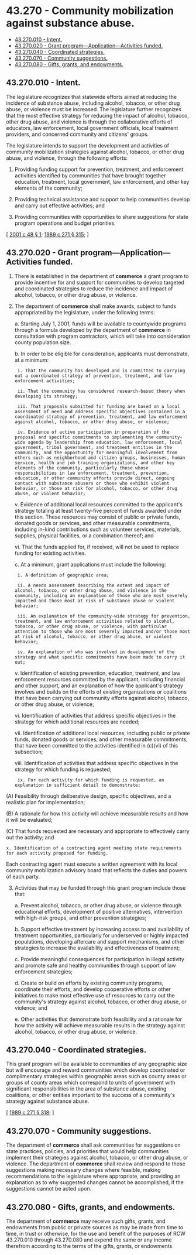 # 43.270 - Community mobilization against substance abuse.
* [43.270.010 - Intent.](#43270010---intent)
* [43.270.020 - Grant program—Application—Activities funded.](#43270020---grant-programapplicationactivities-funded)
* [43.270.040 - Coordinated strategies.](#43270040---coordinated-strategies)
* [43.270.070 - Community suggestions.](#43270070---community-suggestions)
* [43.270.080 - Gifts, grants, and endowments.](#43270080---gifts-grants-and-endowments)
## 43.270.010 - Intent.
The legislature recognizes that statewide efforts aimed at reducing the incidence of substance abuse, including alcohol, tobacco, or other drug abuse, or violence must be increased. The legislature further recognizes that the most effective strategy for reducing the impact of alcohol, tobacco, other drug abuse, and violence is through the collaborative efforts of educators, law enforcement, local government officials, local treatment providers, and concerned community and citizens' groups.

The legislature intends to support the development and activities of community mobilization strategies against alcohol, tobacco, or other drug abuse, and violence, through the following efforts:

1. Providing funding support for prevention, treatment, and enforcement activities identified by communities that have brought together education, treatment, local government, law enforcement, and other key elements of the community;

2. Providing technical assistance and support to help communities develop and carry out effective activities; and

3. Providing communities with opportunities to share suggestions for state program operations and budget priorities.

\[ [2001 c 48 § 1](http://lawfilesext.leg.wa.gov/biennium/2001-02/Pdf/Bills/Session%20Laws/Senate/5367.SL.pdf?cite=2001%20c%2048%20§%201); [1989 c 271 § 315](http://leg.wa.gov/CodeReviser/documents/sessionlaw/1989c271.pdf?cite=1989%20c%20271%20§%20315); \]

## **43.270.020 - Grant program—Application—Activities funded.**
1. There is established in the department of **commerce** a grant program to provide incentive for and support for communities to develop targeted and coordinated strategies to reduce the incidence and impact of alcohol, tobacco, or other drug abuse, or violence.

2. The department of **commerce** shall make awards, subject to funds appropriated by the legislature, under the following terms:

    a. Starting July 1, 2001, funds will be available to countywide programs through a formula developed by the department of **commerce** in consultation with program contractors, which will take into consideration county population size.

    b. In order to be eligible for consideration, applicants must demonstrate, at a minimum:

        i. That the community has developed and is committed to carrying out a coordinated strategy of prevention, treatment, and law enforcement activities;

        ii. That the community has considered research-based theory when developing its strategy;

        iii. That proposals submitted for funding are based on a local assessment of need and address specific objectives contained in a coordinated strategy of prevention, treatment, and law enforcement against alcohol, tobacco, or other drug abuse, or violence;

        iv. Evidence of active participation in preparation of the proposal and specific commitments to implementing the community-wide agenda by leadership from education, law enforcement, local government, tribal government, and treatment entities in the community, and the opportunity for meaningful involvement from others such as neighborhood and citizen groups, businesses, human service, health and job training organizations, and other key elements of the community, particularly those whose responsibilities in law enforcement, treatment, prevention, education, or other community efforts provide direct, ongoing contact with substance abusers or those who exhibit violent behavior, or those at risk for alcohol, tobacco, or other drug abuse, or violent behavior;

    v. Evidence of additional local resources committed to the applicant's strategy totaling at least twenty-five percent of funds awarded under this section. These resources may consist of public or private funds, donated goods or services, and other measurable commitments, including in-kind contributions such as volunteer services, materials, supplies, physical facilities, or a combination thereof; and

    vi. That the funds applied for, if received, will not be used to replace funding for existing activities.

    c. At a minimum, grant applications must include the following:

        i. A definition of geographic area;

        ii. A needs assessment describing the extent and impact of alcohol, tobacco, or other drug abuse, and violence in the community, including an explanation of those who are most severely impacted and those most at risk of substance abuse or violent behavior;

        iii. An explanation of the community-wide strategy for prevention, treatment, and law enforcement activities related to alcohol, tobacco, or other drug abuse, or violence, with particular attention to those who are most severely impacted and/or those most at risk of alcohol, tobacco, or other drug abuse, or violent behavior;

        iv. An explanation of who was involved in development of the strategy and what specific commitments have been made to carry it out;

    v. Identification of existing prevention, education, treatment, and law enforcement resources committed by the applicant, including financial and other support, and an explanation of how the applicant's strategy involves and builds on the efforts of existing organizations or coalitions that have been carrying out community efforts against alcohol, tobacco, or other drug abuse, or violence;

    vi. Identification of activities that address specific objectives in the strategy for which additional resources are needed;

    vii. Identification of additional local resources, including public or private funds, donated goods or services, and other measurable commitments, that have been committed to the activities identified in (c)(vi) of this subsection;

    viii. Identification of activities that address specific objectives in the strategy for which funding is requested;

        ix. For each activity for which funding is requested, an explanation in sufficient detail to demonstrate:

(A) Feasibility through deliberative design, specific objectives, and a realistic plan for implementation;

(B) A rationale for how this activity will achieve measurable results and how it will be evaluated;

(C) That funds requested are necessary and appropriate to effectively carry out the activity; and

    x. Identification of a contracting agent meeting state requirements for each activity proposed for funding.

Each contracting agent must execute a written agreement with its local community mobilization advisory board that reflects the duties and powers of each party.

3. Activities that may be funded through this grant program include those that:

    a. Prevent alcohol, tobacco, or other drug abuse, or violence through educational efforts, development of positive alternatives, intervention with high-risk groups, and other prevention strategies;

    b. Support effective treatment by increasing access to and availability of treatment opportunities, particularly for underserved or highly impacted populations, developing aftercare and support mechanisms, and other strategies to increase the availability and effectiveness of treatment;

    c. Provide meaningful consequences for participation in illegal activity and promote safe and healthy communities through support of law enforcement strategies;

    d. Create or build on efforts by existing community programs, coordinate their efforts, and develop cooperative efforts or other initiatives to make most effective use of resources to carry out the community's strategy against alcohol, tobacco, or other drug abuse, or violence; and

    e. Other activities that demonstrate both feasibility and a rationale for how the activity will achieve measurable results in the strategy against alcohol, tobacco, or other drug abuse, or violence.

## 43.270.040 - Coordinated strategies.
This grant program will be available to communities of any geographic size but will encourage and reward communities which develop coordinated or complimentary strategies within geographic areas such as county areas or groups of county areas which correspond to units of government with significant responsibilities in the area of substance abuse, existing coalitions, or other entities important to the success of a community's strategy against substance abuse.

\[ [1989 c 271 § 318](http://leg.wa.gov/CodeReviser/documents/sessionlaw/1989c271.pdf?cite=1989%20c%20271%20§%20318); \]

## **43.270.070 - Community suggestions.**
The department of **commerce** shall ask communities for suggestions on state practices, policies, and priorities that would help communities implement their strategies against alcohol, tobacco, or other drug abuse, or violence. The department of **commerce** shall review and respond to those suggestions making necessary changes where feasible, making recommendations to the legislature where appropriate, and providing an explanation as to why suggested changes cannot be accomplished, if the suggestions cannot be acted upon.

## **43.270.080 - Gifts, grants, and endowments.**
The department of **commerce** may receive such gifts, grants, and endowments from public or private sources as may be made from time to time, in trust or otherwise, for the use and benefit of the purposes of RCW 43.270.010 through 43.270.080 and expend the same or any income therefrom according to the terms of the gifts, grants, or endowments.
